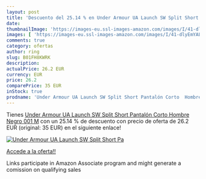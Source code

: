 ```yaml
---
layout: post
title: 'Descuento del 25.14 % en Under Armour UA Launch SW Split Short Pa'
date: 
thumbnailImage: 'https://images-eu.ssl-images-amazon.com/images/I/41-dlyEmYAL._SL200_.jpg'
images: [ 'https://images-eu.ssl-images-amazon.com/images/I/41-dlyEmYAL._SL200_.jpg' ]
comments: true
category: ofertas
author: ring
slug: B01FH8KWRK
description:
actualPrice: 26.2 EUR
currency: EUR
price: 26.2
comparePrice: 35 EUR
inStock: true
prodname: 'Under Armour UA Launch SW Split Short Pantalón Corto  Hombre  Negro  001   M'
---
```


Tienes [Under Armour UA Launch SW Split Short Pantalón Corto  Hombre  Negro  001   M](https://www.amazon.es/dp/B01FH8KWRK/?tag=tolees-21) con un 25.14 % de descuento con precio de oferta de 26.2 EUR (original: 35 EUR) en el siguiente enlace!

[![Under Armour UA Launch SW Split Short Pa](https://images-eu.ssl-images-amazon.com/images/I/41-dlyEmYAL._SL200_.jpg)](https://www.amazon.es/dp/B01FH8KWRK/?tag=tolees-21)

[Accede a la oferta!!](https://www.amazon.es/dp/B01FH8KWRK/?tag=tolees-21)

Links participate in Amazon Associate program and might generate a comission on qualifying sales


